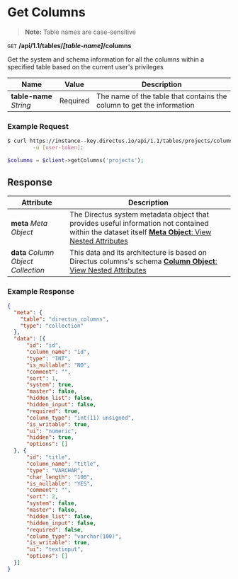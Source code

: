 # Get Columns

> **Note:** Table names are case-sensitive

<span class="request">`GET` **/api/1.1/tables/_[table-name]_/columns**</span>

<span class="description">Get the system and schema information for all the columns within a specified table based on the current user's privileges</span>

<span class="arguments">Name</span> | Value | Description
------------------ | ----- | -----------
**table-name** _String_             | <span class="required">Required</span>    | The name of the table that contains the column to get the information

### Example Request

```bash
$ curl https://instance--key.directus.io/api/1.1/tables/projects/columns \
        -u [user-token]:
```

```php
$columns = $client->getColumns('projects');
```

## Response

<span class="attributes">Attribute</span> | Description
--------|------------
**meta** _Meta Object_ | The Directus system metadata object that provides useful information not contained within the dataset itself [**Meta Object**: View Nested Attributes](/overview/objects-model.md#meta-object)
**data** _Column Object Collection_ | <span class="custom">This data and its architecture is based on Directus columns's schema</span> [**Column Object**: View Nested Attributes](/overview/objects-model.md#column-object)

### Example Response

```json
{
  "meta": {
    "table": "directus_columns",
    "type": "collection"
  },
  "data": [{
      "id": "id",
      "column_name": "id",
      "type": "INT",
      "is_nullable": "NO",
      "comment": "",
      "sort": 1,
      "system": true,
      "master": false,
      "hidden_list": false,
      "hidden_input": false,
      "required": true,
      "column_type": "int(11) unsigned",
      "is_writable": true,
      "ui": "numeric",
      "hidden": true,
      "options": []
  }, {
      "id": "title",
      "column_name": "title",
      "type": "VARCHAR",
      "char_length": "100",
      "is_nullable": "YES",
      "comment": "",
      "sort": 2,
      "system": false,
      "master": false,
      "hidden_list": false,
      "hidden_input": false,
      "required": false,
      "column_type": "varchar(100)",
      "is_writable": true,
      "ui": "textinput",
      "options": []
  }]
}
```

